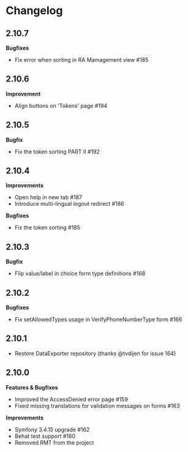 # Changelog

## 2.10.7
**Bugfixes**
* Fix error when sorting in RA Mamagement view #185

## 2.10.6
**Improvement**
* Align buttons on 'Tokens' page #194

## 2.10.5
**Bugfix**
* Fix the token sorting PART II #192

## 2.10.4
**Improvements**
* Open help in new tab #187 
* Introduce multi-lingual logout redirect #186 

**Bugfixes**
* Fix the token sorting #185

## 2.10.3
**Bugfix**
* Flip value/label in choice form type definitions #168

## 2.10.2
**Bugfixes**
* Fix setAllowedTypes usage in VerifyPhoneNumberType form #166

## 2.10.1
* Restore DataExporter repository (thanks @tvdijen for issue 164)

## 2.10.0
**Features & Bugfixes**
* Improved the AccessDenied error page #159
* Fixed missing translations for validation messages on forms #163

**Improvements**
* Symfony 3.4.15 upgrade #162
* Behat test support #160
* Removed RMT from the project

